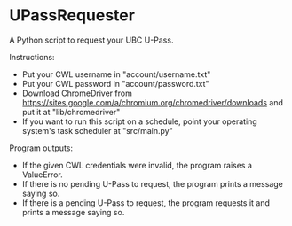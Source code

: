 # UPassRequester
A Python script to request your UBC U-Pass.

Instructions:
* Put your CWL username in "account/username.txt"
* Put your CWL password in "account/password.txt"
* Download ChromeDriver from https://sites.google.com/a/chromium.org/chromedriver/downloads and put it at "lib/chromedriver"
* If you want to run this script on a schedule, point your operating system's task scheduler at "src/main.py"

Program outputs:
* If the given CWL credentials were invalid, the program raises a ValueError.
* If there is no pending U-Pass to request, the program prints a message saying so.
* If there is a pending U-Pass to request, the program requests it and prints a message saying so.
